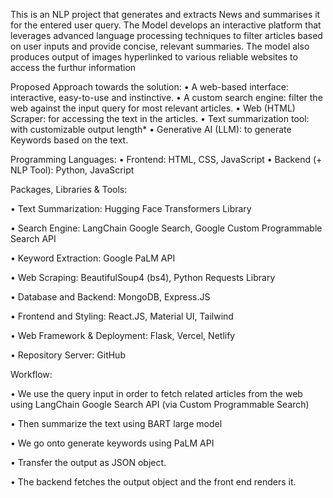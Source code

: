 This is an NLP project that generates and extracts  News and summarises it for the entered user query.
The Model develops an interactive platform that leverages advanced language processing
techniques to filter articles based on user inputs and provide concise, relevant summaries.
The model also produces output of images hyperlinked to various reliable websites to access the  furthur information

Proposed Approach towards the solution:
• A web-based interface: interactive, easy-to-use and instinctive.
• A custom search engine: filter the web against the input query for most relevant articles.
• Web (HTML) Scraper: for accessing the text in the articles.
• Text summarization tool: with customizable output length*
• Generative AI (LLM): to generate Keywords based on the text.


Programming Languages:
• Frontend: HTML, CSS, JavaScript
• Backend (+ NLP Tool): Python, JavaScript

Packages, Libraries & Tools:

• Text Summarization: Hugging Face Transformers Library

• Search Engine: LangChain Google Search, Google Custom Programmable Search API

• Keyword Extraction: Google PaLM API

• Web Scraping: BeautifulSoup4 (bs4), Python Requests Library

• Database and Backend: MongoDB, Express.JS

• Frontend and Styling: React.JS, Material UI, Tailwind

• Web Framework & Deployment: Flask, Vercel, Netlify

• Repository Server: GitHub

Workflow:

• We use the query input in order to
fetch related articles from the web
using LangChain Google Search
API (via Custom Programmable
Search)

• Then summarize the text using
BART large model

• We go onto generate keywords
using PaLM API

• Transfer the output as JSON
object.

• The backend fetches the output
object and the front end renders it.

